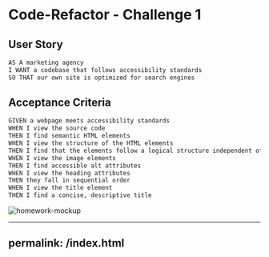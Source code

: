 # Code-Refactor - Challenge 1

## User Story

```md
AS A marketing agency
I WANT a codebase that follows accessibility standards
SO THAT our own site is optimized for search engines
```

## Acceptance Criteria

```md
GIVEN a webpage meets accessibility standards
WHEN I view the source code
THEN I find semantic HTML elements
WHEN I view the structure of the HTML elements
THEN I find that the elements follow a logical structure independent of styling and positioning
WHEN I view the image elements
THEN I find accessible alt attributes
WHEN I view the heading attributes
THEN they fall in sequential order
WHEN I view the title element
THEN I find a concise, descriptive title
```

![homework-mockup](https://user-images.githubusercontent.com/112601209/213902148-625f302e-4731-40c3-b4fc-c2242184952f.png)

---
permalink: /index.html
---
